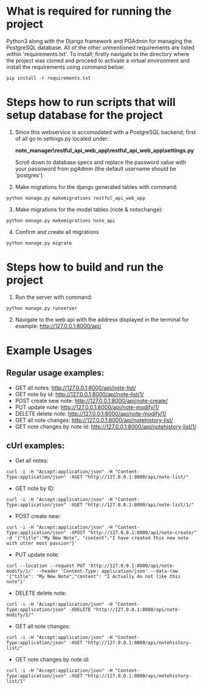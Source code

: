 # What is required for running the project
Python3 along with the Django framework and PGAdmin for managing the PostgreSQL database. All of the other unmentioned requirements are listed within 'requirements.txt'. To install; firstly navigate to the directory where the project was cloned and proceed to activate a virtual environment and install the requirements using command below:
```
pip install -r requirements.txt
```
# Steps how to run scripts that will setup database for the project
1.  Since this webservice is accomodated with a PostgreSQL backend; first of all go to settings.py located under: 
    
    **note_manager\restful_api_web_app\restful_api_web_app\settings.py**
    
    Scroll down to database specs and replace the password value with your passoword from pgAdmin (the default username should be 'postgres')

2. Make migrations for the django generated tables with command:
```
python manage.py makemigrations restful_api_web_app
```
3. Make migrations for the model tables (note & notechange):
```
python manage.py makemigrations note_api
```
4. Confirm and create all migrations
```
python manage.py migrate
```
# Steps how to build and run the project
1.  Run the server with command:
```
python manage.py runserver
```
2.  Navigate to the web api with the address displayed in the terminal for example:
    http://127.0.0.1:8000/api/

# Example Usages
## Regular usage examples:
- GET all notes:    http://127.0.0.1:8000/api/note-list/
- GET note by id:   http://127.0.0.1:8000/api/note-list/1/
- POST create new note: http://127.0.0.1:8000/api/note-create/
- PUT update note:  http://127.0.0.1:8000/api/note-modify/1/
- DELETE delete note:   http://127.0.0.1:8000/api/note-modify/1/
- GET all note changes: http://127.0.0.1:8000/api/notehistory-list/
- GET note changes by note id:  http://127.0.0.1:8000/api/notehistory-list/1/

## cUrl examples:
- Get all notes:
```
curl -i -H "Accept:application/json" -H "Content-Type:application/json" -XGET "http://127.0.0.1:8000/api/note-list/"
```
- GET note by ID:
```
curl -i -H "Accept:application/json" -H "Content-Type:application/json" -XGET "http://127.0.0.1:8000/api/note-list/1/"
```
- POST create new:
```
curl -i -H "Accept:application/json" -H "Content-Type:application/json" -XPOST "http://127.0.0.1:8000/api/note-create/" -d '{"title":"My New Note", "content":"I have created this new note with utter most passion"}'
```
- PUT update note:
```
curl --location --request PUT 'http://127.0.0.1:8000/api/note-modify/1/' --header 'Content-Type: application/json' --data-raw '{"title": "My New Note","content": "I Actually do not like this note"}'
```
- DELETE delete note:
```
curl -i -H "Accept:application/json" -H "Content-Type:application/json" -XDELETE "http://127.0.0.1:8000/api/note-modify/1/"
```
- GET all note changes:
```
curl -i -H "Accept:application/json" -H "Content-Type:application/json" -XGET "http://127.0.0.1:8000/api/notehistory-list/"
```
- GET note changes by note id:
```
curl -i -H "Accept:application/json" -H "Content-Type:application/json" -XGET "http://127.0.0.1:8000/api/notehistory-list/1"
```